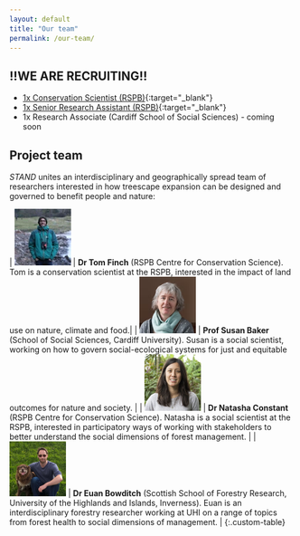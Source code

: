 ```yaml
---
layout: default
title: "Our team"
permalink: /our-team/
---
```

<!-- ## Edit CSS style for markdown tables -->
<style>
.custom-table th, .custom-table td {
   border: none!important;
   border-color: #FFFFFF;
   background-color: #FFFFFF;
   padding: 3px;
}
</style>

## !!WE ARE RECRUITING!!
* [1x Conservation Scientist (RSPB)](https://app.vacancy-filler.co.uk/salescrm/Careers/CareersPage.aspx?e=LMo8nnTwYNbkYbyd73DBAgn4XORKsQ-43KUnd7sVd-tm589ZzDNYXzX4i9vReIJnpILxufpG3JA&iframe=True){:target="_blank"}
* [1x Senior Research Assistant (RSPB)](https://app.vacancy-filler.co.uk/salescrm/Careers/CareersPage.aspx?e=LMo8nnTwYNb3Q2Ff20tNfwNEXO1aJQHBFdpfoNFdmyxRnu81gAZOFMkNdzDjl-YWm-qFURp_FZg&iframe=True){:target="_blank"}
* 1x Research Associate (Cardiff School of Social Sciences) - coming soon

## Project team
*STAND* unites an interdisciplinary and geographically spread team of researchers interested in how treescape expansion can be designed and governed to benefit people and nature:

| <img src="/assets/img/tf.png" width=100> | **Dr Tom Finch** (RSPB Centre for Conservation Science). Tom is a conservation scientist at the RSPB, interested in the impact of land use on nature, climate and food.| 
| <img src="/assets/img/sb.png" width=100> | **Prof Susan Baker** (School of Social Sciences, Cardiff University). Susan is a social scientist, working on how to govern social-ecological systems for just and equitable outcomes for nature and society. |
| <img src="/assets/img/nc.png" width=100> | **Dr Natasha Constant** (RSPB Centre for Conservation Science). Natasha is a social scientist at the RSPB, interested in participatory ways of working with stakeholders to better understand the social dimensions of forest management. |
| <img src="/assets/img/eb.png" width=100> | **Dr Euan Bowditch** (Scottish School of Forestry Research, University of the Highlands and Islands, Inverness). Euan is an interdisciplinary forestry researcher working at UHI on a range of topics from forest health to social dimensions of management. |
{:.custom-table}

<!-- ## Partner organisations -->

<!-- ## Expert Advisory Group
We're delighted to have the support of the following experts, who will provide technical and policy-related oversight to the project:
* Chris Blake (The Green Valleys CIC)
* Matthew Dennis (University of Leeds)
* Clare Pinches (Natural England)
* Eleanor Tew (Forestry England)
* Andrew Weatherall (RSPB)
* Clare Williams (Defra) -->
